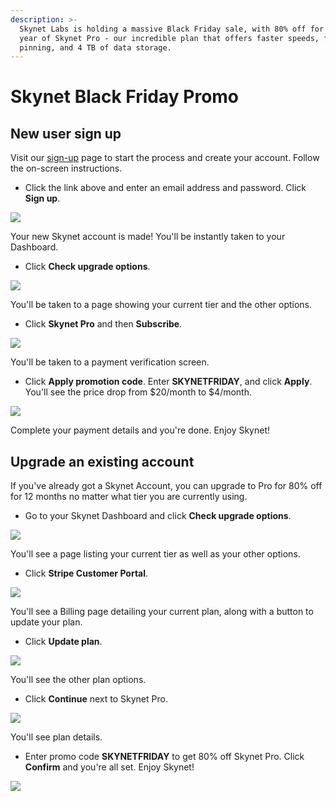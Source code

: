 ```yaml
---
description: >-
  Skynet Labs is holding a massive Black Friday sale, with 80% off for an entire
  year of Skynet Pro - our incredible plan that offers faster speeds, forever
  pinning, and 4 TB of data storage.
---
```


# Skynet Black Friday Promo

## New user sign up

Visit our [sign-up](https://account.siasky.net/auth/registration) page to start the process and create your account. Follow the on-screen instructions.

* Click the link above and enter an email address and password. Click **Sign up**.

![](../.gitbook/assets/Register.png)

Your new Skynet account is made! You'll be instantly taken to your Dashboard.

* Click **Check upgrade options**.

![](../.gitbook/assets/Dashboard.png)

You'll be taken to a page showing your current tier and the other options.&#x20;

* Click **Skynet Pro** and then **Subscribe**.

![](<../.gitbook/assets/Pick a plan.png>)

You'll be taken to a payment verification screen.

* Click **Apply promotion code**. Enter **SKYNETFRIDAY**, and click **Apply**. You'll see the price drop from $20/month to $4/month.

![](<../.gitbook/assets/Apply code.png>)

Complete your payment details and you're done. Enjoy Skynet!

## Upgrade an existing account

If you've already got a Skynet Account, you can upgrade to Pro for 80% off for 12 months no matter what tier you are currently using.

* Go to your Skynet Dashboard and click **Check upgrade options**.

![](../.gitbook/assets/Dashboard.png)

You'll see a page listing your current tier as well as your other options.

* Click **Stripe Customer Portal**.

![](<../.gitbook/assets/Stripe Customer Portal.png>)

You'll see a Billing page detailing your current plan, along with a button to update your plan.

* Click **Update plan**.

![](<../.gitbook/assets/Update plan.png>)

You'll see the other plan options.

* Click **Continue** next to Skynet Pro.

![](<../.gitbook/assets/Available plans.png>)

You'll see plan details.

* Enter promo code **SKYNETFRIDAY** to get 80% off Skynet Pro. Click **Confirm** and you're all set. Enjoy Skynet!&#x20;

![](<../.gitbook/assets/Confirm plan.png>)

